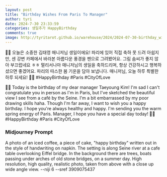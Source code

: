 ```yaml
---
layout: post
title: "Birthday Wishes From Paris To Manager"
author: tyri
date: 2024-7-30 23:33:59
categories: 생일추가 HappyBirthday
comments: true
image: http://tyritarot.github.io/warehouse/2024/2024-07-30-birthday_wishes_from_paris_to_manager_title.png
---
```


🎨🎂 오늘은 소중한 김태영 매니저님 생일이에요! 파리에 있어 직접 축하 못 드려 아쉽지만, 센 강변 카페에서 바라본 아름다운 풍경을 펜으로 그려봤어요. 그림 솜씨가 좋지 않아 부끄럽네요 ㅎㅎ 멀리서나마 매니저님의 생일을 축하드리며, 항상 건강하시고 행복하셨으면 좋겠어요. 파리의 따스한 봄 기운을 담아 보냅니다. 매니저님, 오늘 하루 특별한 하루 되세요! 💖✨ #HappyBirthday #Paris #CityOfLove

🎨🎂 Today is the birthday of my dear manager Taeyoung Kim! I'm sad I can't congratulate you in person as I'm in Paris, but I've sketched the beautiful view I see from a café by the Seine. I'm a bit embarrassed by my poor drawing skills haha. Though I'm far away, I want to wish you a happy birthday. I hope you're always healthy and happy. I'm sending you the warm spring energy of Paris. Manager, I hope you have a special day today! 💖✨ #HappyBirthday #Paris #CityOfLove

### Midjourney Prompt

A photo of an iced coffee, a piece of cake, "happy birthday" written out in the style of handwriting on napkin. The setting is along Seine river at a cafe table overlooking Eiffel bridge. In the background there are trees, boats passing under arches of old stone bridges, on a summer day. High resolution, high quality, realistic photo, taken from above with a close up wide angle view. --niji 6 --sref 3909075437
